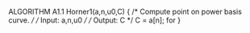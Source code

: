 ALGORITHM A1.1
  Horner1(a,n,u0,C)
    {   /*  Compute point on power basis curve.   */
        /*  Input:  a,n,u0  */
        /*  Output: C  */
    C = a[n];
    for 
    }

